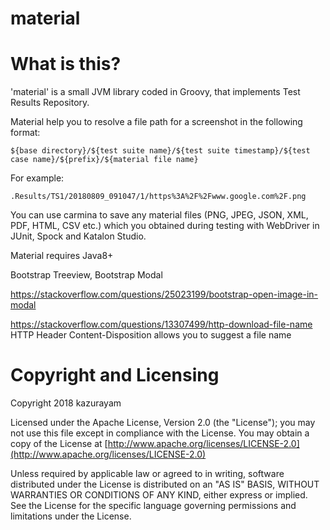 material
====

# What is this?

'material' is a small JVM library coded in Groovy, that implements Test Results Repository.


Material help you to resolve a file path for a screenshot in the following format:

```
${base directory}/${test suite name}/${test suite timestamp}/${test case name}/${prefix}/${material file name}
```

For example:
```
.Results/TS1/20180809_091047/1/https%3A%2F%2Fwww.google.com%2F.png
```

You can use carmina to save any material files (PNG, JPEG, JSON, XML, PDF, HTML, CSV etc.) which
you obtained during testing with WebDriver in JUnit, Spock and Katalon Studio.

Material requires Java8+

Bootstrap Treeview, Bootstrap Modal

https://stackoverflow.com/questions/25023199/bootstrap-open-image-in-modal



https://stackoverflow.com/questions/13307499/http-download-file-name
HTTP Header Content-Disposition allows you to suggest a file name



# Copyright and Licensing

Copyright 2018 kazurayam

Licensed under the Apache License, Version 2.0 (the "License");
you may not use this file except in compliance with the License.
You may obtain a copy of the License at [http://www.apache.org/licenses/LICENSE-2.0](http://www.apache.org/licenses/LICENSE-2.0)

Unless required by applicable law or agreed to in writing, software distributed
under the License is distributed on an "AS IS" BASIS,
WITHOUT WARRANTIES OR CONDITIONS OF ANY KIND,
either express or implied.
See the License for the specific language governing permissions and limitations
under the License.
